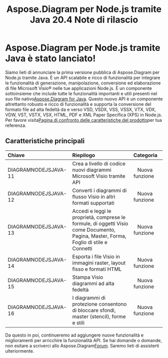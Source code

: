 ﻿---
title: Aspose.Diagram per Node.js tramite Java 20.4 Note di rilascio
type: docs
weight: 10
url: /it/java/aspose-diagram-for-node-js-via-java-20-4-release-notes/
---
# **Aspose.Diagram per Node.js tramite Java è stato lanciato!**
Siamo lieti di annunciare la prima versione pubblica di Aspose.Diagram per Node.js tramite Java. È un API scalabile e ricco di funzionalità per integrare le funzionalità di generazione, manipolazione, conversione ed elaborazione di file Microsoft Visio® nelle tue applicazioni Node.js. È un componente sottoinsieme che include tutte le funzionalità importanti e utili presenti nel suo file nativo[Aspose.Diagram for Java](https://www.aspose.com/products/diagram/java). Questo nuovo API è un componente altrettanto robusto e ricco di funzionalità e supporta la conversione del formato file ad alta fedeltà da e verso VSD, VSDX, VSS, VSSX, VTX, VDX, VDW, VST, VSTX, VSX, HTML, PDF e XML Paper Specifica (XPS) in Node.js. Per favore visita[Pagina di confronto delle caratteristiche del prodotto](/diagram/it/java/aspose-diagram-for-node-js-via-java-features/)per tua referenza.
## **Caratteristiche principali**

|**Chiave** |**Riepilogo** |**Categoria** |
|:- |:- |:- |
|DIAGRAMNODEJSJAVA-11|Crea a livello di codice nuovi diagrammi Microsoft Visio tramite API|` ` Nuova funzione|
|DIAGRAMNODEJSJAVA-12|Converti i diagrammi di flusso Visio in altri formati supportati|` ` Nuova funzione|
|DIAGRAMNODEJSJAVA-13|Accedi e leggi le proprietà, comprese le formule, di oggetti Visio come Documento, Pagina, Master, Forma, Foglio di stile e Connetti|` ` Nuova funzione|
|DIAGRAMNODEJSJAVA-14|Esporta i file Visio in immagini raster, layout fisso e formati HTML|` ` Nuova funzione|
|DIAGRAMNODEJSJAVA-15|Stampa Visio diagrammi ad alta fedeltà|` ` Nuova funzione|
|DIAGRAMNODEJSJAVA-16|I diagrammi di protezione consentono di bloccare sfondi, master (stencil), forme e stili|` ` Nuova funzione|
 Da questo in poi, continueremo ad aggiungere nuove funzionalità e miglioramenti per arricchire la funzionalità API. Se hai domande o domande, non esitare a scriverci allo Aspose.Diagram[Forum](https://forum.aspose.com/c/diagram/17). Saremo lieti di assisterti ulteriormente.
